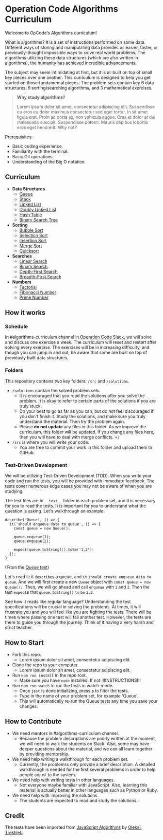 # Operation Code Algorithms Curriculum

Welcome to OpCode's Algorithms curriculum!

What is algorithms? It is a set of instructions performed on some data. Different ways of storing and manipulating data provides us easier, faster, or previously-thought impossible ways to solve real world problems. The algorithms utilizing these data structures (which are also written in algorithms), the humanity has achieved incredible advancements.

The subject may seem intimidating at first, but it is all built on top of small key pieces over one another. This curriculum is designed to help you get started on those fundamental pieces. The problem sets contain key 6 data structures, 9 sorting/searching algorithms, and 3 mathematical exercises.

> **Why study algorithms?**
>
> Lorem ipsum dolor sit amet, consectetur adipiscing elit. Suspendisse eu eros eu dolor maximus consectetur sed eget tortor. In sit amet ligula erat. Proin ac porta ex, non vehicula augue. Cras et dolor at dui malesuada suscipit. Suspendisse potenti. Mauris dapibus lobortis eros eget hendrerit. Why not?

Prerequisites:

- Basic coding experience.
- Familiarity with the terminal.
- Basic Git operations.
- Understanding of the Big O notation.

## Curriculum

- **Data Structures**
  - [Queue](src/data-structures/queue)
  - [Stack](src/data-structures/stack)
  - [Linked List](src/data-structures/linked-list)
  - [Doubly Linked List](src/data-structures/doubly-linked-list)
  - [Hash Table](src/data-structures/hash-table)
  - [Binary Search Tree](src/data-structures/tree/binary-search-tree)
- **Sorting**
  - [Bubble Sort](src/algorithms/sorting/bubble-sort)
  - [Selection Sort](src/algorithms/sorting/selection-sort)
  - [Insertion Sort](src/algorithms/sorting/insertion-sort)
  - [Merge Sort](src/algorithms/sorting/merge-sort)
  - [Quicksort](src/algorithms/sorting/quick-sort)
- **Searches**
  - [Linear Search](src/algorithms/search/linear-search)
  - [Binary Search](src/algorithms/search/binary-search)
  - [Depth-First Search](src/algorithms/tree/depth-first-search)
  - [Breadth-First Search](src/algorithms/tree/breadth-first-search)
- **Numbers**
  - [Factorial](src/algorithms/numbers/factorial)
  - [Fibonacci Number](src/algorithms/numbers/fibonacci)
  - [Prime Number](src/algorithms/numbers/prime)

## How it works

### Schedule

In #algorithms-curriculum channel in [Operation Code Slack](https://operationcode.org), we will solve and discuss one exercise a week. The curriculum will reset and restart after solving every exercise. The exercises will be in increasing difficulty, and though you can jump in and out, be aware that some are built on top of previously built data structures.

### Folders

This repository contains two key folders: `/src` and `/solutions`.

- `/solutions` contain the solved problem sets.
  - It is encouraged that you read the solutions after you solve the problem. It is okay to refer to certain parts of the solutions if you are truly stuck.
  - Do your best to go as far as you can, but do not feel discouraged if you don't finish it. Study the solutions, and make sure you truly understand the material. Then try the problem again.
  - Please **do not update** any files in this folder. As we improve the curriculum, this folder will be updated. If you change any files here, then you will have to deal with merge conflicts. =)
- `/src` is where you will write your code.
  - You are free to commit your work in this folder and upload them to GitHub.

### Test-Driven Development

We will be utilizing Test-Driven Development (TDD). When you write your code and run the tests, you will be provided with immediate feedback. The tests cover numerous edge cases you may not be aware of when you are studying.

The test files are in `__test__` folder in each problem set, and it is necessary for you to read the tests. It is important for you to understand what the question is asking. Let's walkthrough an example:

```
describe('Queue', () => {
  it('should enqueue data to queue', () => {
    const queue = new Queue();

    queue.enqueue(1);
    queue.enqueue(2);

    expect(queue.toString()).toBe('1,2');
  });
}
```

(From the [Queue test](/src/data-structures/queue/__test__/Queue.test.js))

Let's read it: it `describe`s a queue, and `it` `should create enqueue data to queue`. And we will first create a new `Queue` object with `const queue = new Queue();`. Then, we will go ahead and call `enqueue` with `1` and `2`. Then the test `expect`s that `queue.toString()` `to` `be` `1,2`.

See how it reads like regular language? Understanding the test specifications will be crucial in solving the problems. At times, it will frustrate you and you will feel like you are fighting the tests. There will be times where passing one test will fail another test. However, the tests are there to guide you through the journey. Think of it having a very harsh and strict teacher.

## How to Start

- Fork this repo.
  - Lorem ipsum dolor sit amet, consectetur adipiscing elit.
- Clone the repo to your computer.
  - Lorem ipsum dolor sit amet, consectetur adipiscing elit.
- Run `npm run install` in the repo root.
  - Make sure you have `node` installed. If not !!!INSTRUCTIONS!!!
- Run `npm run watch` to run the tests in watch-mode.
  - Once `jest` is done initializing, press `p` to filter the tests.
  - Type in the name of your problem set, for example 'Queue'.
  - This will automatically re-run the Queue tests any time you save your changes.

## How to Contribute

- We need mentors in #algorithms-curriculum channel.
  - Because the problem descriptions are poorly written at the moment, we will need to walk the students on Slack. Also, some may have deeper questions about the material, and we can all learn together by providing mentorship.
- We need help writing a walkthrough for each problem set.
  - Currently, the problemss only provide a brief description. A detailed walkthrough is needed for the first several problems in order to help people adjust to the system.
- We need help with writing tests in other languages.
  - Not everyone maybe familiar with JavaScript. Also, learning this material is actually better in other languages such as Python or Ruby.
- We need help with improving the solutions.
  - The students are expected to read and study the solutions.

## Credit

The tests have been imported from [JavaScript Algorithms](https://github.com/trekhleb/javascript-algorithms) by [Oleksii Trekhleb](https://github.com/trekhleb/).
